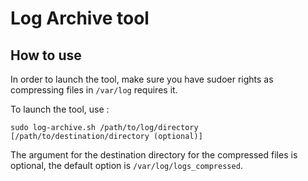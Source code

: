 # Log Archive tool


## How to use
In order to launch the tool, make sure you have sudoer rights as compressing files in <code>/var/log</code> requires it.


To launch the tool, use :

```sudo log-archive.sh /path/to/log/directory [/path/to/destination/directory (optional)]```

The argument for the destination directory for the compressed files is optional, the default option is <code>/var/log/logs_compressed</code>.